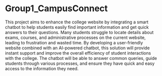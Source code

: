 # Group1_CampusConnect
This project aims to enhance the college website by integrating a smart chatbot to help students easily find important information and get quick answers to their questions. Many students struggle to locate details about exams, courses, and administrative processes on the current website, leading to frustration and wasted time. By developing a user-friendly website combined with an AI-powered chatbot, this solution will provide instant support and improve the overall efficiency of student interactions with the college. The chatbot will be able to answer common queries, guide students through various processes, and ensure they have quick and easy access to the information they need.
